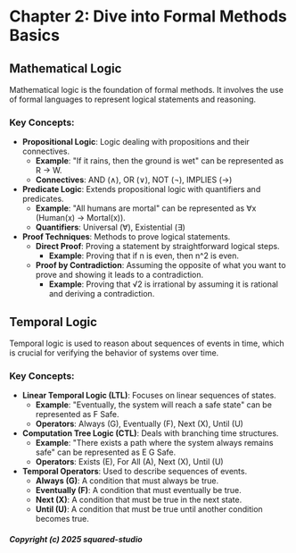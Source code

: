# Chapter 2: Dive into Formal Methods Basics

## Mathematical Logic
Mathematical logic is the foundation of formal methods. It involves the use of formal languages to represent logical statements and reasoning.

### Key Concepts:
- **Propositional Logic**: Logic dealing with propositions and their connectives.
  - **Example**: "If it rains, then the ground is wet" can be represented as R → W.
  - **Connectives**: AND (∧), OR (∨), NOT (¬), IMPLIES (→)
- **Predicate Logic**: Extends propositional logic with quantifiers and predicates.
  - **Example**: "All humans are mortal" can be represented as ∀x (Human(x) → Mortal(x)).
  - **Quantifiers**: Universal (∀), Existential (∃)
- **Proof Techniques**: Methods to prove logical statements.
  - **Direct Proof**: Proving a statement by straightforward logical steps.
    - **Example**: Proving that if n is even, then n^2 is even.
  - **Proof by Contradiction**: Assuming the opposite of what you want to prove and showing it leads to a contradiction.
    - **Example**: Proving that √2 is irrational by assuming it is rational and deriving a contradiction.

## Temporal Logic
Temporal logic is used to reason about sequences of events in time, which is crucial for verifying the behavior of systems over time.

### Key Concepts:
- **Linear Temporal Logic (LTL)**: Focuses on linear sequences of states.
  - **Example**: "Eventually, the system will reach a safe state" can be represented as F Safe.
  - **Operators**: Always (G), Eventually (F), Next (X), Until (U)
- **Computation Tree Logic (CTL)**: Deals with branching time structures.
  - **Example**: "There exists a path where the system always remains safe" can be represented as E G Safe.
  - **Operators**: Exists (E), For All (A), Next (X), Until (U)
- **Temporal Operators**: Used to describe sequences of events.
  - **Always (G)**: A condition that must always be true.
  - **Eventually (F)**: A condition that must eventually be true.
  - **Next (X)**: A condition that must be true in the next state.
  - **Until (U)**: A condition that must be true until another condition becomes true.

##### Copyright (c) 2025 squared-studio

